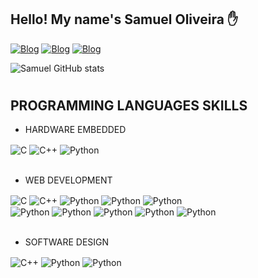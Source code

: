 ## Hello! My name's Samuel Oliveira ✋

[![Blog](	https://img.shields.io/badge/Gmail-D14836?style=for-the-badge&logo=gmail&logoColor=white)]()
[![Blog](	https://img.shields.io/badge/LinkedIn-0077B5?style=for-the-badge&logo=linkedin&logoColor=white)](https://www.linkedin.com/in/samuel-patr%C3%ADcio-7877b3145/)
[![Blog](	https://img.shields.io/badge/Instagram-E4405F?style=for-the-badge&logo=instagram&logoColor=white)](https://www.instagram.com/samoliveirap_/)

![Samuel GitHub stats](https://github-readme-stats.vercel.app/api?username=oliveirasamuel5959&show_icons=true&theme=dracula)
#
## PROGRAMMING LANGUAGES SKILLS
- HARDWARE EMBEDDED

<div style="display: inline_block">
    <img align="center"alt="C" src="https://img.shields.io/badge/C-00599C?style=for-the-badge&logo=c&logoColor=white">
    <img align="center"alt="C++" src="https://img.shields.io/badge/C%2B%2B-00599C?
    style=for-the-badge&logo=c%2B%2B&logoColor=white">
    <img align="center"alt="Python" src="https://img.shields.io/badge/Python-14354C?style=for-the-badge&logo=python&logoColor=white"></br>
</div></br>

- WEB DEVELOPMENT
<div style="display: inline_block">
    <img align="center"alt="C" src="	https://img.shields.io/badge/JavaScript-323330?style=for-the-badge&logo=javascript&logoColor=F7DF1E">
    <img align="center"alt="C++" src="https://img.shields.io/badge/Node.js-43853D?style=for-the-badge&logo=node.js&logoColor=white">
    <img align="center"alt="Python" src="https://img.shields.io/badge/Python-14354C?style=for-the-badge&logo=python&logoColor=white">
    <img align="center"alt="Python" src="https://img.shields.io/badge/Java-ED8B00?style=for-the-badge&logo=openjdk&logoColor=white">
    <img align="center"alt="Python" src="https://img.shields.io/badge/PHP-777BB4?style=for-the-badge&logo=php&logoColor=white"></br>
    <img align="center"alt="Python" src="https://img.shields.io/badge/Express.js-404D59?style=for-the-badge">
    <img align="center"alt="Python" src="https://img.shields.io/badge/Django-092E20?style=for-the-badge&logo=django&logoColor=white">
    <img align="center"alt="Python" src="https://img.shields.io/badge/MySQL-00000F?style=for-the-badge&logo=mysql&logoColor=white">
    <img align="center"alt="Python" src="https://img.shields.io/badge/MongoDB-4EA94B?style=for-the-badge&logo=mongodb&logoColor=white">
    <img align="center"alt="Python" src="https://img.shields.io/badge/SQLite-07405E?style=for-the-badge&logo=sqlite&logoColor=white"></br>
</div></br>

- SOFTWARE DESIGN
<div style="display: inline_block">
    <img align="center"alt="C++" src="https://img.shields.io/badge/C%2B%2B-00599C?
    style=for-the-badge&logo=c%2B%2B&logoColor=white">
    <img align="center"alt="Python" src="https://img.shields.io/badge/Python-14354C?style=for-the-badge&logo=python&logoColor=white">
    <img align="center"alt="Python" src="https://img.shields.io/badge/Java-ED8B00?style=for-the-badge&logo=openjdk&logoColor=white"></br>
</div></br>

